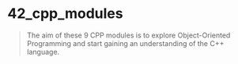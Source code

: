 # 42_cpp_modules
>The aim of these 9 CPP modules is to explore Object-Oriented Programming
>and start gaining an understanding of the C++ language.
